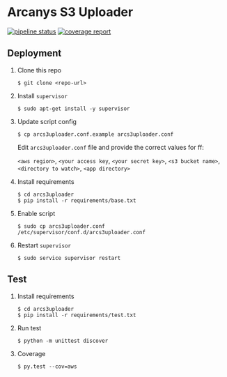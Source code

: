 # Arcanys S3 Uploader

[![pipeline status](https://gitlab.com/roye/arcs3uploader/badges/master/pipeline.svg)](https://gitlab.com/roye/arcs3uploader/commits/master)
[![coverage report](https://gitlab.com/roye/arcs3uploader/badges/master/coverage.svg)](https://gitlab.com/roye/arcs3uploader/commits/master)

## Deployment

1. Clone this repo

    `$ git clone <repo-url>`

1. Install `supervisor`

    `$ sudo apt-get install -y supervisor`

1. Update script config

    `$ cp arcs3uploader.conf.example arcs3uploader.conf`

     Edit `arcs3uploader.conf` file and provide the correct values for ff:

     `<aws region>`,
     `<your access key`,
     `<your secret key>`,
     `<s3 bucket name>`,
     `<directory to watch>`,
     `<app directory>`

1. Install requirements

    ```
    $ cd arcs3uploader
    $ pip install -r requirements/base.txt
    ```

1. Enable script

    ```
    $ sudo cp arcs3uploader.conf /etc/supervisor/conf.d/arcs3uploader.conf
    ```

1. Restart `supervisor`

    ```
    $ sudo service supervisor restart
    ```

## Test

1. Install requirements

    ```
    $ cd arcs3uploader
    $ pip install -r requirements/test.txt
    ```

1. Run test

    ```
    $ python -m unittest discover
    ```

1. Coverage

    ```
    $ py.test --cov=aws
    ```
